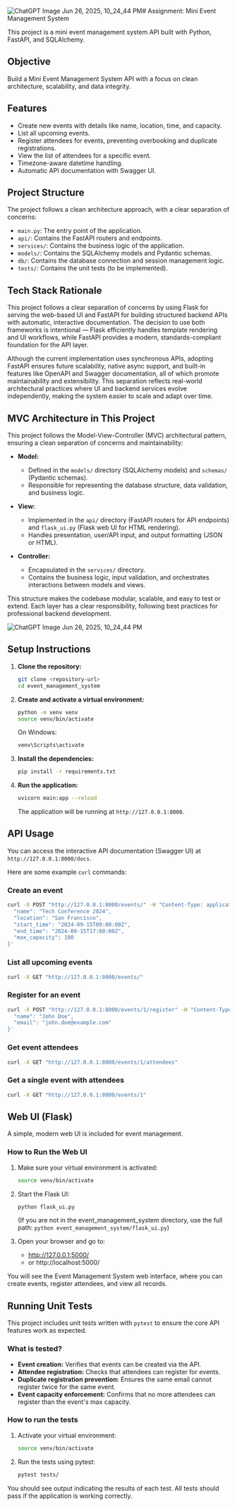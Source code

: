 ![ChatGPT Image Jun 26, 2025, 10_24_44 PM](https://github.com/user-attachments/assets/65825964-c767-4087-a43d-9624fa010c6a)# Assignment: Mini Event Management System

This project is a mini event management system API built with Python, FastAPI, and SQLAlchemy.

## Objective

Build a Mini Event Management System API with a focus on clean architecture, scalability, and data integrity.

## Features

- Create new events with details like name, location, time, and capacity.
- List all upcoming events.
- Register attendees for events, preventing overbooking and duplicate registrations.
- View the list of attendees for a specific event.
- Timezone-aware datetime handling.
- Automatic API documentation with Swagger UI.

## Project Structure

The project follows a clean architecture approach, with a clear separation of concerns:

- `main.py`: The entry point of the application.
- `api/`: Contains the FastAPI routers and endpoints.
- `services/`: Contains the business logic of the application.
- `models/`: Contains the SQLAlchemy models and Pydantic schemas.
- `db/`: Contains the database connection and session management logic.
- `tests/`: Contains the unit tests (to be implemented).


## Tech Stack Rationale

This project follows a clear separation of concerns by using Flask for serving the web-based UI and FastAPI for building structured backend APIs with automatic, interactive documentation. The decision to use both frameworks is intentional — Flask efficiently handles template rendering and UI workflows, while FastAPI provides a modern, standards-compliant foundation for the API layer.

Although the current implementation uses synchronous APIs, adopting FastAPI ensures future scalability, native async support, and built-in features like OpenAPI and Swagger documentation, all of which promote maintainability and extensibility. This separation reflects real-world architectural practices where UI and backend services evolve independently, making the system easier to scale and adapt over time.


## MVC Architecture in This Project

This project follows the Model-View-Controller (MVC) architectural pattern, ensuring a clean separation of concerns and maintainability:

- **Model:**
  - Defined in the `models/` directory (SQLAlchemy models) and `schemas/` (Pydantic schemas).
  - Responsible for representing the database structure, data validation, and business logic.

- **View:**
  - Implemented in the `api/` directory (FastAPI routers for API endpoints) and `flask_ui.py` (Flask web UI for HTML rendering).
  - Handles presentation, user/API input, and output formatting (JSON or HTML).

- **Controller:**
  - Encapsulated in the `services/` directory.
  - Contains the business logic, input validation, and orchestrates interactions between models and views.

This structure makes the codebase modular, scalable, and easy to test or extend. Each layer has a clear responsibility, following best practices for professional backend development.

![ChatGPT Image Jun 26, 2025, 10_24_44 PM](https://github.com/user-attachments/assets/9b0d0724-749d-42c7-8404-7d021bb33425)


## Setup Instructions

1.  **Clone the repository:**

    ```bash
    git clone <repository-url>
    cd event_management_system
    ```

2.  **Create and activate a virtual environment:**

    ```bash
    python -m venv venv
    source venv/bin/activate
    ```
    
    On Windows:
    ```bash
    venv\Scripts\activate
    ```

3.  **Install the dependencies:**

    ```bash
    pip install -r requirements.txt
    ```

4.  **Run the application:**

    ```bash
    uvicorn main:app --reload
    ```

    The application will be running at `http://127.0.0.1:8000`.

## API Usage

You can access the interactive API documentation (Swagger UI) at `http://127.0.0.1:8000/docs`.

Here are some example `curl` commands:

### Create an event

```bash
curl -X POST "http://127.0.0.1:8000/events/" -H "Content-Type: application/json" -d '{
  "name": "Tech Conference 2024",
  "location": "San Francisco",
  "start_time": "2024-09-15T09:00:00Z",
  "end_time": "2024-09-15T17:00:00Z",
  "max_capacity": 100
}'
```

### List all upcoming events

```bash
curl -X GET "http://127.0.0.1:8000/events/"
```

### Register for an event

```bash
curl -X POST "http://127.0.0.1:8000/events/1/register" -H "Content-Type: application/json" -d '{
  "name": "John Doe",
  "email": "john.doe@example.com"
}'
```

### Get event attendees

```bash
curl -X GET "http://127.0.0.1:8000/events/1/attendees"
```

### Get a single event with attendees

```bash
curl -X GET "http://127.0.0.1:8000/events/1"
```


## Web UI (Flask)

A simple, modern web UI is included for event management.

### How to Run the Web UI

1. Make sure your virtual environment is activated:
   ```bash
   source venv/bin/activate
   ```
2. Start the Flask UI:
   ```bash
   python flask_ui.py
   ```
   (If you are not in the event_management_system directory, use the full path: `python event_management_system/flask_ui.py`)

3. Open your browser and go to:
   - http://127.0.0.1:5000/
   - or http://localhost:5000/

You will see the Event Management System web interface, where you can create events, register attendees, and view all records.





## Running Unit Tests

This project includes unit tests written with `pytest` to ensure the core API features work as expected.

### What is tested?
- **Event creation:** Verifies that events can be created via the API.
- **Attendee registration:** Checks that attendees can register for events.
- **Duplicate registration prevention:** Ensures the same email cannot register twice for the same event.
- **Event capacity enforcement:** Confirms that no more attendees can register than the event's max capacity.

### How to run the tests
1. Activate your virtual environment:
   ```bash
   source venv/bin/activate
   ```
2. Run the tests using pytest:
   ```bash
   pytest tests/
   ```

You should see output indicating the results of each test. All tests should pass if the application is working correctly.

